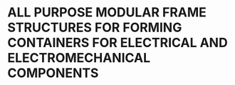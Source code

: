 # ALL PURPOSE MODULAR FRAME STRUCTURES FOR FORMING CONTAINERS FOR ELECTRICAL AND ELECTROMECHANICAL COMPONENTS